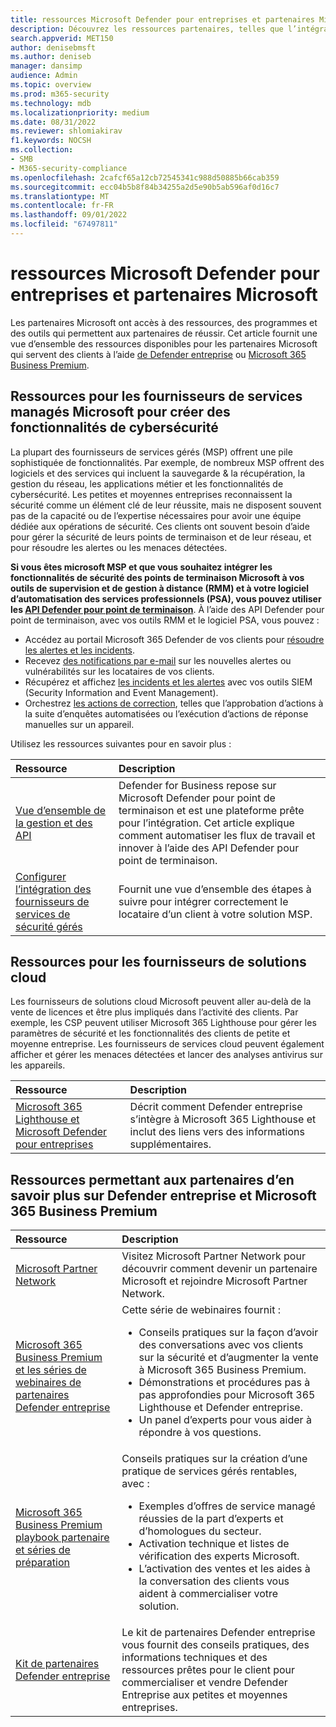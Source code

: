 ```yaml
---
title: ressources Microsoft Defender pour entreprises et partenaires Microsoft
description: Découvrez les ressources partenaires, telles que l’intégration de MSP PSA et RMM à Defender for Business, et Microsoft 365 Lighthouse.
search.appverid: MET150
author: denisebmsft
ms.author: deniseb
manager: dansimp
audience: Admin
ms.topic: overview
ms.prod: m365-security
ms.technology: mdb
ms.localizationpriority: medium
ms.date: 08/31/2022
ms.reviewer: shlomiakirav
f1.keywords: NOCSH
ms.collection:
- SMB
- M365-security-compliance
ms.openlocfilehash: 2cafcf65a12cb72545341c988d50885b66cab359
ms.sourcegitcommit: ecc04b5b8f84b34255a2d5e90b5ab596af0d16c7
ms.translationtype: MT
ms.contentlocale: fr-FR
ms.lasthandoff: 09/01/2022
ms.locfileid: "67497811"
---
```

# <a name="microsoft-defender-for-business-and-microsoft-partner-resources"></a>ressources Microsoft Defender pour entreprises et partenaires Microsoft

Les partenaires Microsoft ont accès à des ressources, des programmes et des outils qui permettent aux partenaires de réussir. Cet article fournit une vue d’ensemble des ressources disponibles pour les partenaires Microsoft qui servent des clients à l’aide [de Defender entreprise](mdb-overview.md) ou [Microsoft 365 Business Premium](../../business-premium/index.md).

## <a name="resources-for-microsoft-managed-service-providers-to-build-cybersecurity-capabilities"></a>Ressources pour les fournisseurs de services managés Microsoft pour créer des fonctionnalités de cybersécurité

La plupart des fournisseurs de services gérés (MSP) offrent une pile sophistiquée de fonctionnalités. Par exemple, de nombreux MSP offrent des logiciels et des services qui incluent la sauvegarde & la récupération, la gestion du réseau, les applications métier et les fonctionnalités de cybersécurité. Les petites et moyennes entreprises reconnaissent la sécurité comme un élément clé de leur réussite, mais ne disposent souvent pas de la capacité ou de l’expertise nécessaires pour avoir une équipe dédiée aux opérations de sécurité. Ces clients ont souvent besoin d’aide pour gérer la sécurité de leurs points de terminaison et de leur réseau, et pour résoudre les alertes ou les menaces détectées.

**Si vous êtes microsoft MSP et que vous souhaitez intégrer les fonctionnalités de sécurité des points de terminaison Microsoft à vos outils de supervision et de gestion à distance (RMM) et à votre logiciel d’automatisation des services professionnels (PSA), vous pouvez utiliser les [API Defender pour point de terminaison](../defender-endpoint/management-apis.md)**. À l’aide des API Defender pour point de terminaison, avec vos outils RMM et le logiciel PSA, vous pouvez :

- Accédez au portail Microsoft 365 Defender de vos clients pour [résoudre les alertes et les incidents](mdb-respond-mitigate-threats.md).
- Recevez [des notifications par e-mail](mdb-email-notifications.md) sur les nouvelles alertes ou vulnérabilités sur les locataires de vos clients.
- Récupérez et affichez [les incidents et les alertes](mdb-view-manage-incidents.md) avec vos outils SIEM (Security Information and Event Management).
- Orchestrez [les actions de correction](mdb-review-remediation-actions.md), telles que l’approbation d’actions à la suite d’enquêtes automatisées ou l’exécution d’actions de réponse manuelles sur un appareil.

Utilisez les ressources suivantes pour en savoir plus :

| Ressource | Description |
|:---|:---|
| [Vue d’ensemble de la gestion et des API](../defender-endpoint/management-apis.md) | Defender for Business repose sur Microsoft Defender pour point de terminaison et est une plateforme prête pour l’intégration. Cet article explique comment automatiser les flux de travail et innover à l’aide des API Defender pour point de terminaison. |
| [Configurer l’intégration des fournisseurs de services de sécurité gérés](../defender-endpoint/configure-mssp-support.md) | Fournit une vue d’ensemble des étapes à suivre pour intégrer correctement le locataire d’un client à votre solution MSP. |

## <a name="resources-for-cloud-solution-providers"></a>Ressources pour les fournisseurs de solutions cloud

Les fournisseurs de solutions cloud Microsoft peuvent aller au-delà de la vente de licences et être plus impliqués dans l’activité des clients. Par exemple, les CSP peuvent utiliser Microsoft 365 Lighthouse pour gérer les paramètres de sécurité et les fonctionnalités des clients de petite et moyenne entreprise. Les fournisseurs de services cloud peuvent également afficher et gérer les menaces détectées et lancer des analyses antivirus sur les appareils.

| Ressource | Description |
|:---|:---|
| [Microsoft 365 Lighthouse et Microsoft Defender pour entreprises](mdb-lighthouse-integration.md) | Décrit comment Defender entreprise s’intègre à Microsoft 365 Lighthouse et inclut des liens vers des informations supplémentaires. |

## <a name="resources-for-partners-to-learn-about-defender-for-business-and-microsoft-365-business-premium"></a>Ressources permettant aux partenaires d’en savoir plus sur Defender entreprise et Microsoft 365 Business Premium

| Ressource | Description |
|:---|:---|
| [Microsoft Partner Network](https://partner.microsoft.com) | Visitez Microsoft Partner Network pour découvrir comment devenir un partenaire Microsoft et rejoindre Microsoft Partner Network. |
| [Microsoft 365 Business Premium et les séries de webinaires de partenaires Defender entreprise](https://aka.ms/M365MDBseries) | Cette série de webinaires fournit : <ul><li>Conseils pratiques sur la façon d’avoir des conversations avec vos clients sur la sécurité et d’augmenter la vente à Microsoft 365 Business Premium. </li><li>Démonstrations et procédures pas à pas approfondies pour Microsoft 365 Lighthouse et Defender entreprise. </li><li>Un panel d’experts pour vous aider à répondre à vos questions.</li></ul>   |
| [Microsoft 365 Business Premium playbook partenaire et séries de préparation](https://aka.ms/M365BPPartnerPlaybook) |  Conseils pratiques sur la création d’une pratique de services gérés rentables, avec : <ul><li>Exemples d’offres de service managé réussies de la part d’experts et d’homologues du secteur. </li><li>Activation technique et listes de vérification des experts Microsoft. </li><li>L’activation des ventes et les aides à la conversation des clients vous aident à commercialiser votre solution. </li></ul> |
| [Kit de partenaires Defender entreprise](https://aka.ms/MDBPartnerKit) | Le kit de partenaires Defender entreprise vous fournit des conseils pratiques, des informations techniques et des ressources prêtes pour le client pour commercialiser et vendre Defender Entreprise aux petites et moyennes entreprises.  |

